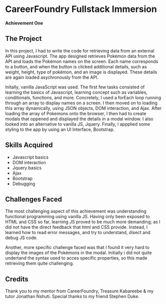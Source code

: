 # CareerFoundry Fullstack Immersion 

**Achievement One**


## The Project

In this project, I had to write the code for retrieving data from an external API using Javascript. The app designed retrieves Pokémon data from the API and loads the Pokémon names on the screen. Each name corresponds to a button, and when the button is clicked additional details, such as weight, height, type of pokémon, and an image is displayed. These details are again loaded asychronously from the API.

Initally, vanilla JavaScript was used. The first few tasks consisted of learning the basics of Javascript, learning concept such as variables, conditionals, functions, and more. Concretely, I used a forEach loop running through an array to display names on a screen. I then moved on to loading this array dynamically, using JSON objects, DOM interaction, and Ajax. After loading the array of Pokemons onto the browser, I then had to create modals that oppened and displayed the details in a modal window. I also looked into an alternative to vanilla JS, Jquery. Finally, I appplied some styling to the app by using an UI Interface, Bootstrap.

## Skills Acquired

- Javascript basics
- DOM interaction 
- Jquery basics
- Ajax
- Bootstrap
- Debugging

## Challenges Faced

The most challenging aspect of this achievement was understanding functional programming using vanilla JS. Having only been exposed to HTML and CSS so far, learning JS proved to be much more demanding; as I did not have the direct feedback that html and CSS provide. Instead, I learned how to read error messages, and try to understand, disect and debug JS code. 

Another, more specific challenge faced was that I found it very hard to display the images of the Pokémons in the modal. Initially i did not quite undertand the syntax used to acces specific properties, so this made retrieving them quite challenging.

## Credits

Thank you to my mentor from CareerFoundry, Treasure Kabareebe & my tutor Jonathan Nshuti. Special thanks to my friend Stephen Duke. 